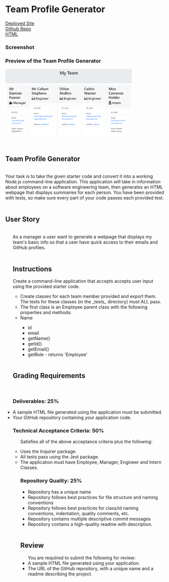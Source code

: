 <h1>Team Profile Generator</h1>

[Deployed Site](https://damianfearon.github.io/Simple-Workday-Planner/)</br>
[Github Repo](https://github.com/damianfearon/Team-Profile-Generator)</br>
[HTML](https://github.com/damianfearon/Team-Profile-Generator/blob/main/output/team.html)</br>


<h3>Screenshot</h3>
 <h3> Preview of the Team Profile Generator </h3>
 <img src="./assets/myteam.png" alt="myteam" width="400"/> 
 </br>
 </br>


<h2>Team Profile Generator </h2> 
<br> Your task is to take the given starter code and convert it into a working Node.js command-line application. This application will take in information about employees on a software engineering team, then generates an HTML webpage that displays summaries for each person. You have been provided with tests, so make sure every part of your code passes each provided test. </br>
<br>
<h2>User Story</h2>
<ul>
<br> As a manager a user want to generate a webpage that displays my team's basic info so that a user have quick access to their emails and GitHub profiles. </br>

<br>
<h2>Instructions</h2>
Create a command-line application that accepts accepts user input using the provided starter code.
<ul>

<li>Create classes for each team member provided and export them. The tests for these classes (in the _tests_ directory) must ALL pass.
</li>

<li>The first class is an Employee parent class with the following properties and methods:
</li>

<li>Name</li>
<ul>
<li>id
<li>email</li>
<li>getName()</li>
<li>getId()</li>
<li>getEmail()</li>
<li>getRole - returns 'Employee'</li> </ul></br>
</ul>

<h2>Grading Requirements</h2>
 <br>
<h3>Deliverables: 25%</h3>
<li>A sample HTML file generated using the application must be submitted.</li>
<li>Your GitHub repository containing your application code.</li>

<h3>Technical Acceptance Criteria: 50%</h3>

<ul>

Satisfies all of the above acceptance criteria plus the following:

<li>Uses the Inquirer package.</li>
<li>All tests pass using the Jest package.</li>
<li>The application must have Employee, Manager, Engineer and Intern Classes. 

<h3>Repository Quality: 25%</h3>

<ul>

<li>Repository has a unique name</li>

<li>Repository follows best practices for file structure and naming conventions</li>

<li>Repository follows best practices for class/id naming conventions, indentation, quality comments, etc.</li>

<li>Repository contains multiple descriptive commit messages</li>

<li>Repository contains a high-quality readme with description.

</li>
</ul>
<br> 
<h2>Review</h2>
<ul>
You are requiired to submit the following for review:
<li>A sample HTML file generated using your application.</li>
<li>The URL of the GitHub repository, with a unique name and a readme describing the project.</li>



